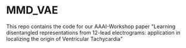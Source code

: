 # MMD_VAE
This repo contains the code for our AAAI-Workshop paper "Learning disentangled representations from 12-lead electrograms: application in localizing the origin of Ventricular Tachycardia"
